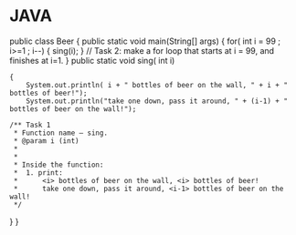 # JAVA
public class Beer {
    public static void main(String[] args) {
        for( int i = 99 ; i>=1 ; i--)
        {
            sing(i);
        }
       // Task 2: make a for loop that starts at i = 99, and finishes at i=1.
    }
    public static void sing( int i)

    {
        System.out.println( i + " bottles of beer on the wall, " + i + " bottles of beer!");
        System.out.println("take one down, pass it around, " + (i-1) + " bottles of beer on the wall!"); 
 
    /** Task 1
     * Function name – sing.
     * @param i (int)
     * 
     * 
     * Inside the function: 
     *  1. print:
     *      <i> bottles of beer on the wall, <i> bottles of beer!
     *      take one down, pass it around, <i-1> bottles of beer on the wall!
     */

}
}
